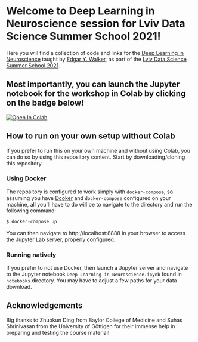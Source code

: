 # Welcome to Deep Learning in Neuroscience session for Lviv Data Science Summer School 2021!
Here you will find a collection of code and links for the [Deep Learning in Neuroscience](https://apps.ucu.edu.ua/en/summerschool-ds/course-list/deep-learning-in-neuroscience/) taught by [Edgar Y. Walker](https://edgarwalker.com), as part of the [Lviv Data Science Summer School 2021](https://apps.ucu.edu.ua/en/summerschool-ds/).


## Most importantly, you can launch the Jupyter notebook for the workshop in Colab by clicking on the badge below!
[![Open In Colab](https://colab.research.google.com/assets/colab-badge.svg)](https://colab.research.google.com/github/eywalker/Lviv-2021/blob/draft/notebooks/DeepLearing%20in%20Neuroscience.ipynb)

## How to run on your own setup without Colab
If you prefer to run this on your own machine and without using Colab, you can do so by using this repository content.
Start by downloading/cloning this repository. 

### Using Docker
The repository is configured to work simply with `docker-compose`, so assuming you have [Dcoker](https://www.docker.com/) and `docker-compose` configured on your machine, all you'll have to do will be to navigate to the directory and run the following command:

```bash
$ docker-compose up
```

You can then navigate to http://localhost:8888 in your browser to access the Jupyter Lab server, properly configured.

### Running natively
If you prefer to not use Docker, then launch a Jupyter server and navigate to the Jupyter notebook `Deep-Learning-in-Neuroscience.ipynb` found in `notebooks` directory. You may have to adjust a few paths for your data download.

## Acknowledgements
Big thanks to Zhuokun Ding from Baylor College of Medicine and Suhas Shrinivasan from the University of Göttigen for their immense help in preparing and testing the course material!

